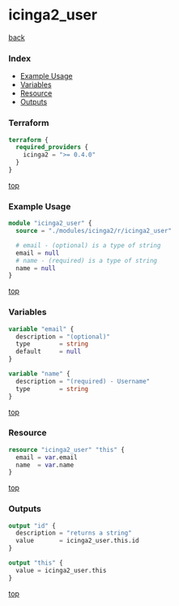 # icinga2_user

[back](../icinga2.md)

### Index

- [Example Usage](#example-usage)
- [Variables](#variables)
- [Resource](#resource)
- [Outputs](#outputs)

### Terraform

```terraform
terraform {
  required_providers {
    icinga2 = ">= 0.4.0"
  }
}
```

[top](#index)

### Example Usage

```terraform
module "icinga2_user" {
  source = "./modules/icinga2/r/icinga2_user"

  # email - (optional) is a type of string
  email = null
  # name - (required) is a type of string
  name = null
}
```

[top](#index)

### Variables

```terraform
variable "email" {
  description = "(optional)"
  type        = string
  default     = null
}

variable "name" {
  description = "(required) - Username"
  type        = string
}
```

[top](#index)

### Resource

```terraform
resource "icinga2_user" "this" {
  email = var.email
  name  = var.name
}
```

[top](#index)

### Outputs

```terraform
output "id" {
  description = "returns a string"
  value       = icinga2_user.this.id
}

output "this" {
  value = icinga2_user.this
}
```

[top](#index)